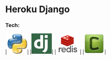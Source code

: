 # Heroku Django

### Tech:

|![Python](readme/python.png "Python")|
|![Django](readme/django.png "Django")|
|![Redis](readme/redis.png "Redis")|
|![Celery](readme/celery.png "Celery")|
